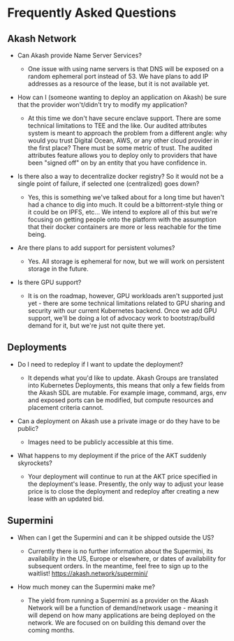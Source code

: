 # Frequently Asked Questions

## Akash Network

* Can Akash provide Name Server Services?
    - One issue with using name servers is that DNS will be exposed on a random ephemeral port instead of 53.  We have plans to add IP addresses as a resource of the lease, but it is not available yet.

* How can I (someone wanting to deploy an application on Akash) be sure that the provider won't/didn't try to modify my application?
    - At this time we don't have secure enclave support.  There are some technical limitations to TEE and the like.  Our audited attributes system is meant to approach the problem from a different angle: why would you trust Digital Ocean, AWS, or any other cloud provider in the first place?  There must be some metric of trust.  The audited attributes feature allows you to deploy only to providers that have been "signed off" on by an entity that you have confidence in. 

* Is there also a way to decentralize docker registry? So it would not be a single point of failure, if selected one (centralized) goes down?
    - Yes, this is something we've talked about for a long time but haven't had a chance to dig into much.  It could be a bittorrent-style thing or it could be on IPFS, etc... We intend to explore all of this but we're focusing on getting people onto the platform with the assumption that their docker containers are more or less reachable for the time being.

* Are there plans to add support for persistent volumes?
    - Yes. All storage is ephemeral for now, but we will work on persistent storage in the future.

* Is there GPU support?
    - It is on the roadmap, however, GPU workloads aren't supported just yet - there are some technical limitations related to GPU sharing and security with our current Kubernetes backend. Once we add GPU support, we'll be doing a lot of advocacy work to bootstrap/build demand for it, but we're just not quite there yet.

## Deployments

* Do I need to redeploy if I want to update the deployment?
    - It depends what you'd like to update. Akash Groups are translated into Kubernetes Deployments, this means that only a few fields from the Akash SDL are mutable. For example image, command, args, env and exposed ports can be modified, but compute resources and placement criteria cannot.

* Can a deployment on Akash use a private image or do they have to be public?
    - Images need to be publicly accessible at this time.

* What happens to my deployment if the price of the AKT suddenly skyrockets?
    - Your deployment will continue to run at the AKT price specified in the deployment's lease. Presently, the only way to adjust your lease price is to close the deployment and redeploy after creating a new lease with an updated bid.  

## Supermini

* When can I get the Supermini and can it be shipped outside the US?
    - Currently there is no further information about the Supermini, its availability in the US, Europe or elsewhere, or dates of availability for subsequent orders. In the meantime, feel free to sign up to the waitlist! https://akash.network/supermini/

* How much money can the Supermini make me?
    - The yield from running a Supermini as a provider on the Akash Network will be a function of demand/network usage - meaning it will depend on how many applications are being deployed on the network. We are focused on on building this demand over the coming months.
